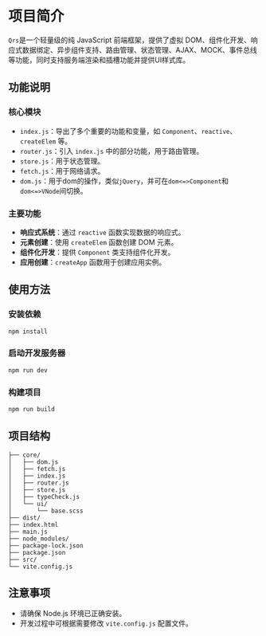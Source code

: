 # 项目简介
`Qrs`是一个轻量级的纯 JavaScript 前端框架，提供了虚拟 DOM、组件化开发、响应式数据绑定、异步组件支持、路由管理、状态管理、AJAX、MOCK、事件总线等功能，同时支持服务端渲染和插槽功能并提供UI样式库。

## 功能说明
### 核心模块
- `index.js`：导出了多个重要的功能和变量，如 `Component`、`reactive`、`createElem` 等。
- `router.js`：引入 `index.js` 中的部分功能，用于路由管理。
- `store.js`：用于状态管理。
- `fetch.js`：用于网络请求。
- `dom.js`：用于dom的操作，类似`jQuery`，并可在`dom<=>Component`和`dom<=>VNode`间切换。

### 主要功能
- **响应式系统**：通过 `reactive` 函数实现数据的响应式。
- **元素创建**：使用 `createElem` 函数创建 DOM 元素。
- **组件化开发**：提供 `Component` 类支持组件化开发。
- **应用创建**：`createApp` 函数用于创建应用实例。

## 使用方法
### 安装依赖
```bash
npm install
```

### 启动开发服务器
```bash
npm run dev
```

### 构建项目
```bash
npm run build
```

## 项目结构
```
├── core/
│   ├── dom.js
│   ├── fetch.js
│   ├── index.js
│   ├── router.js
│   ├── store.js
│   ├── typeCheck.js
│   └── ui/
│       └── base.scss
├── dist/
├── index.html
├── main.js
├── node_modules/
├── package-lock.json
├── package.json
├── src/
└── vite.config.js
```

## 注意事项
- 请确保 Node.js 环境已正确安装。
- 开发过程中可根据需要修改 `vite.config.js` 配置文件。
